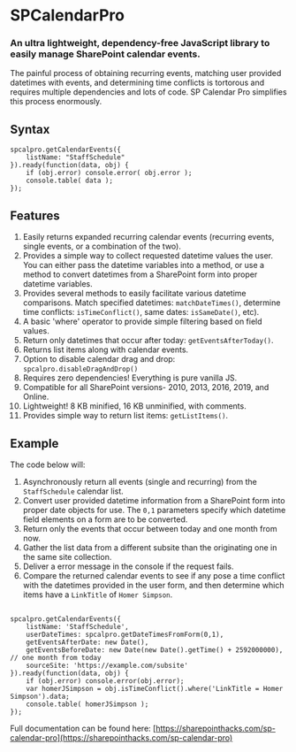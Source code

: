 # SPCalendarPro

### An ultra lightweight, dependency-free JavaScript library to easily manage SharePoint calendar events.

The painful process of obtaining recurring events, matching user provided datetimes with events, and determining time conflicts is tortorous and requires multiple dependencies and lots of code. SP Calendar Pro simplifies this process enormously.

## Syntax
    spcalpro.getCalendarEvents({
        listName: "StaffSchedule"
    }).ready(function(data, obj) {
        if (obj.error) console.error( obj.error );
        console.table( data );
    });

## Features
1) Easily returns expanded recurring calendar events (recurring events, single events, or a combination of the two).
2) Provides a simple way to collect requested datetime values the user. You can either pass the datetime variables into a method, or use a method to convert datetimes from a SharePoint form into proper datetime variables.
3) Provides several methods to easily facilitate various datetime comparisons. Match specified datetimes: `matchDateTimes()`, determine time conflicts: `isTimeConflict()`, same dates: `isSameDate()`, etc).
4) A basic 'where' operator to provide simple filtering based on field values.
5) Return only datetimes that occur after today: `getEventsAfterToday()`.
6) Returns list items along with calendar events.
7) Option to disable calendar drag and drop: `spcalpro.disableDragAndDrop()`
8) Requires zero dependencies! Everything is pure vanilla JS.
9) Compatible for all SharePoint versions- 2010, 2013, 2016, 2019, and Online.
10) Lightweight! 8 KB minified, 16 KB unminified, with comments.
11) Provides simple way to return list items: `getListItems()`.

## Example
The code below will:
1) Asynchronously return all events (single and recurring) from the `StaffSchedule` calendar list. 
2) Convert user provided datetime information from a SharePoint form into proper date objects for use. The `0,1` parameters specify which datetime field elements on a form are to be converted.
3) Return only the events that occur between today and one month from now.
4) Gather the list data from a different subsite than the originating one in the same site collection.
5) Deliver a error message in the console if the request fails.
6) Compare the returned calendar events to see if any pose a time conflict with the datetimes provided in the user form, and then determine which items have a `LinkTitle` of `Homer Simpson`.

## 
    spcalpro.getCalendarEvents({
        listName: 'StaffSchedule',
        userDateTimes: spcalpro.getDateTimesFromForm(0,1),
        getEventsAfterDate: new Date(),
        getEventsBeforeDate: new Date(new Date().getTime() + 2592000000),       // one month from today
        sourceSite: 'https://example.com/subsite'
    }).ready(function(data, obj) {
        if (obj.error) console.error(obj.error);
        var homerJSimpson = obj.isTimeConflict().where('LinkTitle = Homer Simpson').data;
        console.table( homerJSimpson );
    });

Full documentation can be found here: [https://sharepointhacks.com/sp-calendar-pro](https://sharepointhacks.com/sp-calendar-pro)
